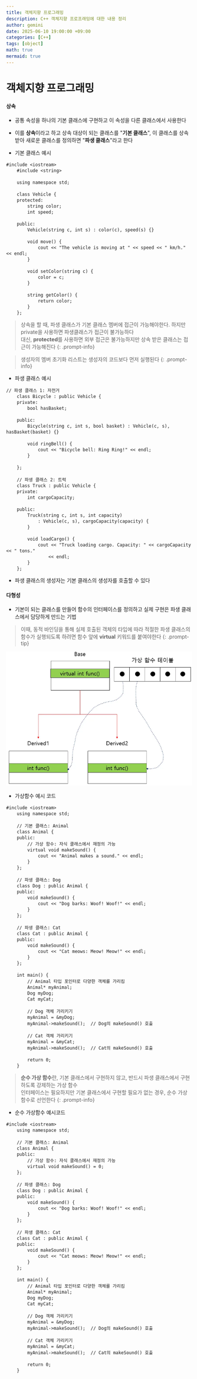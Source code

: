 ```yaml
---
title: 객체지향 프로그래밍
description: C++ 객체지향 프로프래밍에 대한 내용 정리
author: gemini
date: 2025-06-10 19:00:00 +09:00
categories: [C++]
tags: [object]
math: true
mermaid: true
---
```


# 객체지향 프로그래밍

#### 상속
- 공통 속성을 하나의 기본 클래스에 구현하고 이 속성을 다른 클래스에서 사용한다
- 이를 **상속**이라고 하고 상속 대상이 되는 클래스를 "**기본 클래스**", 이 클래스를 상속받아 새로운 클래스를 정의하면 "**파생 클래스**"라고 한다

- 기본 클래스 예시
```
#include <iostream>
    #include <string>
    
    using namespace std;
    
    class Vehicle {
    protected:
        string color;
        int speed;
    
    public:
        Vehicle(string c, int s) : color(c), speed(s) {}
    
        void move() {
            cout << "The vehicle is moving at " << speed << " km/h." << endl;
        }
    
        void setColor(string c) {
            color = c;
        }
    
        string getColor() {
            return color;
        }
    };
```

>상속을 할 때, 파생 클래스가 기본 클래스 멤버에 접근이 가능해야한다. 하지만 private을 사용하면 파생클래스가 접근이 불가능하다<br>
>대신, **protected**를 사용하면 외부 접근은 불가능하지만 상속 받은 클래스는 접근이 가능해진다
{: .prompt-info}

>생성자의 멤버 초기화 리스트는 생성자의 코드보다 먼저 실행된다
{: .prompt-info}

- 파생 클래스 예시
```
// 파생 클래스 1: 자전거
    class Bicycle : public Vehicle {
    private:
        bool hasBasket;
    
    public:
        Bicycle(string c, int s, bool basket) : Vehicle(c, s), hasBasket(basket) {}
    
        void ringBell() {
            cout << "Bicycle bell: Ring Ring!" << endl;
        }
    
    };
    
    // 파생 클래스 2: 트럭
    class Truck : public Vehicle {
    private:
        int cargoCapacity;
    
    public:
        Truck(string c, int s, int capacity)
            : Vehicle(c, s), cargoCapacity(capacity) {
        }
    
        void loadCargo() {
            cout << "Truck loading cargo. Capacity: " << cargoCapacity << " tons."
                << endl;
        }
    };
```

- 파생 클래스의 생성자는 기본 클래스의 생성자를 호출할 수 있다


#### 다형성

- 기본이 되는 클래스를 만들어 함수의 인터페이스를 정의하고 실제 구현은 파생 클래스에서 담당하게 만드는 기법

>이때, 동적 바인딩을 통해 실제 호출된 객체의 타입에 따라 적절한 파생 클래스의 함수가 실행되도록  하려면 함수 앞에 **virtual** 키워드를 붙여야한다
{: .prompt-tip}


![가상함수.png](/assets/img/posts/file_photos/가상함수.png)

- 가상함수 예시 코드

```
#include <iostream>
    using namespace std;
    
    // 기본 클래스: Animal
    class Animal {
    public:
        // 가상 함수: 자식 클래스에서 재정의 가능
        virtual void makeSound() {
            cout << "Animal makes a sound." << endl;
        }
    };
    
    // 파생 클래스: Dog
    class Dog : public Animal {
    public:
        void makeSound() {
            cout << "Dog barks: Woof! Woof!" << endl;
        }
    };
    
    // 파생 클래스: Cat
    class Cat : public Animal {
    public:
        void makeSound() {
            cout << "Cat meows: Meow! Meow!" << endl;
        }
    };
    
    int main() {
        // Animal 타입 포인터로 다양한 객체를 가리킴
        Animal* myAnimal;
        Dog myDog;
        Cat myCat;
    
        // Dog 객체 가리키기
        myAnimal = &myDog;
        myAnimal->makeSound();  // Dog의 makeSound() 호출
    
        // Cat 객체 가리키기
        myAnimal = &myCat;
        myAnimal->makeSound();  // Cat의 makeSound() 호출
    
        return 0;
    }
```

>**순수 가상 함수**란, 기본 클래스에서 구현하지 않고, 반드시 파생 클래스에서 구현하도록 강제하는 가상 함수<br>
>인터페이스는 필요하지만 기본 클래스에서 구현할 필요가 없는 경우, 순수 가상 함수로 선언한다
{: .prompt-info}

- 순수 가상함수 예시코드

```
#include <iostream>
    using namespace std;
    
    // 기본 클래스: Animal
    class Animal {
    public:
        // 가상 함수: 자식 클래스에서 재정의 가능
        virtual void makeSound() = 0;
    };
    
    // 파생 클래스: Dog
    class Dog : public Animal {
    public:
        void makeSound() {
            cout << "Dog barks: Woof! Woof!" << endl;
        }
    };
    
    // 파생 클래스: Cat
    class Cat : public Animal {
    public:
        void makeSound() {
            cout << "Cat meows: Meow! Meow!" << endl;
        }
    };
    
    int main() {
        // Animal 타입 포인터로 다양한 객체를 가리킴
        Animal* myAnimal;
        Dog myDog;
        Cat myCat;
    
        // Dog 객체 가리키기
        myAnimal = &myDog;
        myAnimal->makeSound();  // Dog의 makeSound() 호출
    
        // Cat 객체 가리키기
        myAnimal = &myCat;
        myAnimal->makeSound();  // Cat의 makeSound() 호출
    
        return 0;
    }
```

